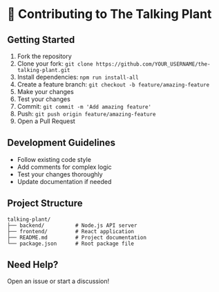 # 🤝 Contributing to The Talking Plant

## Getting Started

1. Fork the repository
2. Clone your fork: `git clone https://github.com/YOUR_USERNAME/the-talking-plant.git`
3. Install dependencies: `npm run install-all`
4. Create a feature branch: `git checkout -b feature/amazing-feature`
5. Make your changes
6. Test your changes
7. Commit: `git commit -m 'Add amazing feature'`
8. Push: `git push origin feature/amazing-feature`
9. Open a Pull Request

## Development Guidelines

- Follow existing code style
- Add comments for complex logic
- Test your changes thoroughly
- Update documentation if needed

## Project Structure
```
talking-plant/
├── backend/          # Node.js API server
├── frontend/         # React application
├── README.md         # Project documentation
└── package.json      # Root package file
```

## Need Help?
Open an issue or start a discussion!